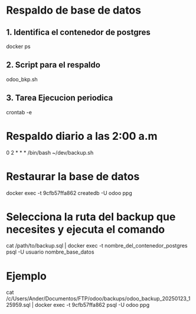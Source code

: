 # Respaldo de base de datos

## 1. Identifica el contenedor de postgres
docker ps

## 2. Script para el respaldo
odoo_bkp.sh

## 3. Tarea Ejecucion periodica
crontab -e
# Respaldo diario a las 2:00 a.m
0 2 * * * /bin/bash ~/dev/backup.sh

# Restaurar la base de datos
docker exec -t 9cfb57ffa862 createdb -U odoo ppg
# Selecciona la ruta del backup que necesites y ejecuta el comando
cat /path/to/backup.sql | docker exec -t nombre_del_contenedor_postgres psql -U usuario nombre_base_datos
# Ejemplo
cat /c/Users/Ander/Documentos/FTP/odoo/backups/odoo_backup_20250123_125959.sql | docker exec -t 9cfb57ffa862 psql -U odoo ppg